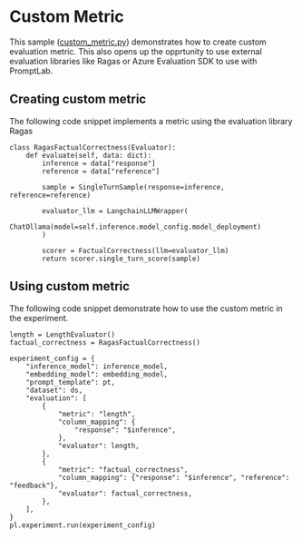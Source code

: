 # Custom Metric

This sample ([custom_metric.py](custom_metric.py)) demonstrates how to create custom evaluation metric. This also opens up the opprtunity to use external evaluation libraries like Ragas or Azure Evaluation SDK to use with PromptLab.

## Creating custom metric 

The following code snippet implements a metric using the evaluation library Ragas

    class RagasFactualCorrectness(Evaluator):
        def evaluate(self, data: dict):
            inference = data["response"]
            reference = data["reference"]

            sample = SingleTurnSample(response=inference, reference=reference)

            evaluator_llm = LangchainLLMWrapper(
                ChatOllama(model=self.inference.model_config.model_deployment)
            )

            scorer = FactualCorrectness(llm=evaluator_llm)
            return scorer.single_turn_score(sample)

## Using custom metric

The following code snippet demonstrate how to use the custom metric in the experiment.

    length = LengthEvaluator()
    factual_correctness = RagasFactualCorrectness()

    experiment_config = {
        "inference_model": inference_model,
        "embedding_model": embedding_model,
        "prompt_template": pt,
        "dataset": ds,
        "evaluation": [
            {
                "metric": "length",
                "column_mapping": {
                    "response": "$inference",
                },
                "evaluator": length,
            },
            {
                "metric": "factual_correctness",
                "column_mapping": {"response": "$inference", "reference": "feedback"},
                "evaluator": factual_correctness,
            },
        ],
    }
    pl.experiment.run(experiment_config)